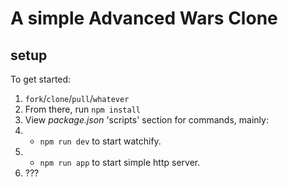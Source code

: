 # A simple Advanced Wars Clone
## setup ##

To get started:
1. `fork`/`clone`/`pull`/`whatever`
2. From there, run `npm install`
3. View *package.json* 'scripts' section for commands, mainly:
4. + `npm run dev` to start watchify.
5. + `npm run app` to start simple http server.
6. ???